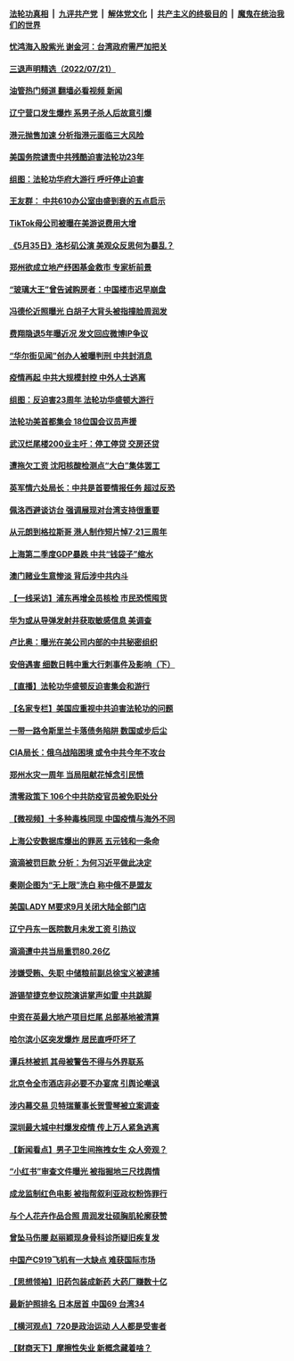 ####  [法轮功真相](../../../../basic/blob/master/README.md?t=07221231) &nbsp;|&nbsp; [九评共产党](../../../../9ping.md/blob/master/README.md?t=07221231) &nbsp;|&nbsp; [解体党文化](../../../../jtdwh.md/blob/master/README.md?t=07221231)  &nbsp;|&nbsp; [共产主义的终极目的](../../../../gczydzjmd.md/blob/master/README.md?t=07221231) &nbsp;|&nbsp; [魔鬼在统治我们的世界](../../../../mgztzwmdsj.md/blob/master/README.md?t=07221231) 

#### [忧鸿海入股紫光 谢金河：台湾政府需严加把关](../pages/nsc413/n13786620.md?t=07221231) 

#### [三退声明精选（2022/07/21）](../pages/nsc413/n13786660.md?t=07221231) 

#### [油管热门频道 翻墙必看视频 新闻](http://45.76.130.85:81/youtube.html?07221231)

#### [辽宁营口发生爆炸 系男子杀人后故意引爆](../pages/nsc413/n13786639.md?t=07221231) 

#### [港元抛售加速 分析指港元面临三大风险](../pages/nsc413/n13786601.md?t=07221231) 

#### [美国务院谴责中共残酷迫害法轮功23年](../pages/nsc413/n13786585.md?t=07221231) 

#### [组图：法轮功华府大游行 呼吁停止迫害](../pages/nsc413/n13786519.md?t=07221231) 

#### [王友群： 中共610办公室由盛到衰的五点启示](../pages/nsc413/n13786393.md?t=07221231) 

#### [TikTok母公司被曝在美游说费用大增](../pages/nsc413/n13786384.md?t=07221231) 

#### [《5月35日》洛杉矶公演 美观众反思何为暴乱？](../pages/nsc413/n13785743.md?t=07221231) 

#### [郑州欲成立地产纾困基金救市 专家析前景](../pages/nsc413/n13786500.md?t=07221231) 

#### [“玻璃大王”曾告诫购房者：中国楼市迟早崩盘](../pages/nsc413/n13786463.md?t=07221231) 

#### [冯德伦近照曝光 白胡子大背头被指撞脸周润发](../pages/nsc413/n13786363.md?t=07221231) 

#### [费翔隐退5年曝近况 发文回应微博IP争议](../pages/nsc413/n13786448.md?t=07221231) 

#### [“华尔街见闻”创办人被曝判刑 中共封消息](../pages/nsc413/n13786360.md?t=07221231) 

#### [疫情再起 中共大规模封控 中外人士逃离](../pages/nsc413/n13786151.md?t=07221231) 

#### [组图：反迫害23周年 法轮功华盛顿大游行](../pages/nsc413/n13786433.md?t=07221231) 

#### [法轮功美首都集会 18位国会议员声援](../pages/nsc413/n13786399.md?t=07221231) 

#### [武汉烂尾楼200业主吁：停工停贷 交房还贷](../pages/nsc413/n13786152.md?t=07221231) 

#### [遭拖欠工资 沈阳核酸检测点“大白”集体罢工](../pages/nsc413/n13786218.md?t=07221231) 

#### [英军情六处局长：中共是首要情报任务 超过反恐](../pages/nsc413/n13786328.md?t=07221231) 

#### [佩洛西避谈访台 强调展现对台湾支持很重要](../pages/nsc413/n13786329.md?t=07221231) 

#### [从元朗到格拉斯哥 港人制作短片悼7‧21三周年](../pages/nsc413/n13786352.md?t=07221231) 

#### [上海第二季度GDP暴跌 中共“钱袋子”缩水](../pages/nsc413/n13786332.md?t=07221231) 

#### [澳门赌业生意惨淡 背后涉中共内斗](../pages/nsc413/n13786321.md?t=07221231) 

#### [【一线采访】浦东再增全员核检 市民恐慌囤货](../pages/nsc413/n13786305.md?t=07221231) 

#### [华为或从导弹发射井获取敏感信息 美调查](../pages/nsc413/n13786198.md?t=07221231) 

#### [卢比奥：曝光在美公司内部的中共秘密组织](../pages/nsc413/n13786308.md?t=07221231) 

#### [安倍遇害 细数日韩中重大行刺事件及影响（下）](../pages/nsc413/n13786289.md?t=07221231) 

#### [【直播】法轮功华盛顿反迫害集会和游行](../pages/nsc413/n13781661.md?t=07221231) 

#### [【名家专栏】美国应重视中共迫害法轮功的问题](../pages/nsc413/n13785713.md?t=07221231) 

#### [一带一路令斯里兰卡落债务陷阱 数国或步后尘](../pages/nsc413/n13786290.md?t=07221231) 

#### [CIA局长：俄乌战陷困境 或令中共今年不攻台](../pages/nsc413/n13786225.md?t=07221231) 

#### [郑州水灾一周年 当局阻献花悼念引民愤](../pages/nsc413/n13786205.md?t=07221231) 

#### [清零政策下 106个中共防疫官员被免职处分](../pages/nsc413/n13786097.md?t=07221231) 

#### [【微视频】十多种毒株同现 中国疫情与海外不同](../pages/nsc413/n13786174.md?t=07221231) 

#### [上海公安数据库爆出的罪恶 五元钱和一条命](../pages/nsc413/n13785512.md?t=07221231) 

#### [滴滴被罚巨款 分析：为何习近平做此决定](../pages/nsc413/n13786090.md?t=07221231) 

#### [秦刚企图为“无上限”洗白 称中俄不是盟友](../pages/nsc413/n13785999.md?t=07221231) 

#### [美国LADY M要求9月关闭大陆全部门店](../pages/nsc413/n13786047.md?t=07221231) 

#### [辽宁丹东一医院数月未发工资 引热议](../pages/nsc413/n13786009.md?t=07221231) 

#### [滴滴遭中共当局重罚80.26亿](../pages/nsc413/n13785971.md?t=07221231) 

#### [涉嫌受贿、失职 中储粮前副总徐宝义被逮捕](../pages/nsc413/n13785986.md?t=07221231) 

#### [游锡堃捷克参议院演讲掌声如雷 中共跳脚](../pages/nsc413/n13785768.md?t=07221231) 

#### [中资在英最大地产项目烂尾 总部基地被清算](../pages/nsc413/n13785551.md?t=07221231) 

#### [哈尔滨小区突发爆炸 居民直呼吓坏了](../pages/nsc413/n13785969.md?t=07221231) 

#### [谭兵林被抓 其母被警告不得与外界联系](../pages/nsc413/n13785964.md?t=07221231) 

#### [北京令全市酒店非必要不办宴席 引舆论嘲讽](../pages/nsc413/n13785876.md?t=07221231) 

#### [涉内幕交易 贝特瑞董事长贺雪琴被立案调查](../pages/nsc413/n13785952.md?t=07221231) 

#### [深圳最大城中村爆发疫情 传上万人紧急逃离](../pages/nsc413/n13785786.md?t=07221231) 

#### [【新闻看点】男子卫生间拖拽女生 众人旁观？](../pages/nsc413/n13785602.md?t=07221231) 

#### [“小红书”审查文件曝光 被指掘地三尺找舆情](../pages/nsc413/n13785746.md?t=07221231) 


#### [成龙监制红色电影 被指帮叙利亚政权粉饰罪行](../pages/nsc413/n13785624.md?t=07221231) 

#### [与个人花卉作品合照 周润发壮硕胸肌轮廓获赞](../pages/nsc413/n13785661.md?t=07221231) 

#### [曾坠马伤腰 赵丽颖现身骨科诊所疑旧疾复发](../pages/nsc413/n13785579.md?t=07221231) 

#### [中国产C919飞机有一大缺点 难获国际市场](../pages/nsc413/n13785627.md?t=07221231) 

#### [【思想领袖】旧药包装成新药 大药厂赚数十亿](../pages/nsc413/n13771487.md?t=07221231) 

#### [最新护照排名 日本居首 中国69 台湾34](../pages/nsc413/n13785578.md?t=07221231) 

#### [【横河观点】720是政治运动 人人都是受害者](../pages/nsc413/n13785657.md?t=07221231) 

#### [【财商天下】摩擦性失业 新概念藏着啥？](../pages/nsc413/n13785485.md?t=07221231) 

<img src='http://gfw-breaker.win/goodnews/indexes/nsc413.md' width='0px' height='0px'/>
